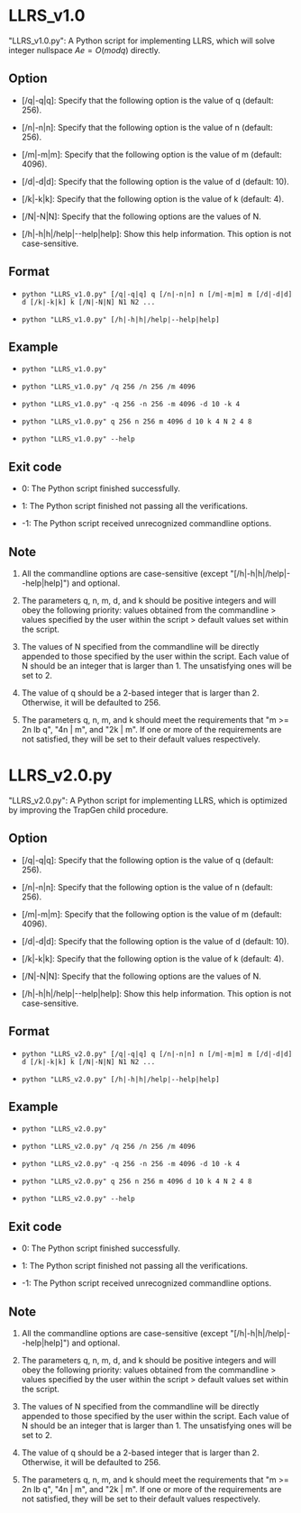 # LLRS_v1.0

"LLRS_v1.0.py": A Python script for implementing LLRS, which will solve integer nullspace $Ae = O (mod q)$ directly. 

## Option

- [/q|-q|q]: Specify that the following option is the value of q (default: 256). 

- [/n|-n|n]: Specify that the following option is the value of n (default: 256). 

- [/m|-m|m]: Specify that the following option is the value of m (default: 4096). 

- [/d|-d|d]: Specify that the following option is the value of d (default: 10). 

- [/k|-k|k]: Specify that the following option is the value of k (default: 4). 

- [/N|-N|N]: Specify that the following options are the values of N. 

- [/h|-h|h|/help|--help|help]: Show this help information. This option is not case-sensitive. 

## Format

- ``python "LLRS_v1.0.py" [/q|-q|q] q [/n|-n|n] n [/m|-m|m] m [/d|-d|d] d [/k|-k|k] k [/N|-N|N] N1 N2 ...``

- ``python "LLRS_v1.0.py" [/h|-h|h|/help|--help|help]``

## Example

- ``python "LLRS_v1.0.py"``

- ``python "LLRS_v1.0.py" /q 256 /n 256 /m 4096``

- ``python "LLRS_v1.0.py" -q 256 -n 256 -m 4096 -d 10 -k 4``

- ``python "LLRS_v1.0.py" q 256 n 256 m 4096 d 10 k 4 N 2 4 8``

- ``python "LLRS_v1.0.py" --help``

## Exit code

- 0: The Python script finished successfully. 

- 1: The Python script finished not passing all the verifications. 

- -1: The Python script received unrecognized commandline options. 

## Note

1) All the commandline options are case-sensitive (except "[/h|-h|h|/help|--help|help]") and optional. 

2) The parameters q, n, m, d, and k should be positive integers and will obey the following priority: values obtained from the commandline > values specified by the user within the script > default values set within the script. 

3) The values of N specified from the commandline will be directly appended to those specified by the user within the script. Each value of N should be an integer that is larger than 1. The unsatisfying ones will be set to 2. 

4) The value of q should be a 2-based integer that is larger than 2. Otherwise, it will be defaulted to 256. 

5) The parameters q, n, m, and k should meet the requirements that "m >= 2n lb q", "4n | m", and "2k | m". If one or more of the requirements are not satisfied, they will be set to their default values respectively. 

# LLRS_v2.0.py

"LLRS_v2.0.py": A Python script for implementing LLRS, which is optimized by improving the TrapGen child procedure. 

## Option

- [/q|-q|q]: Specify that the following option is the value of q (default: 256). 

- [/n|-n|n]: Specify that the following option is the value of n (default: 256). 

- [/m|-m|m]: Specify that the following option is the value of m (default: 4096). 

- [/d|-d|d]: Specify that the following option is the value of d (default: 10). 

- [/k|-k|k]: Specify that the following option is the value of k (default: 4). 

- [/N|-N|N]: Specify that the following options are the values of N. 

- [/h|-h|h|/help|--help|help]: Show this help information. This option is not case-sensitive. 

## Format

- ``python "LLRS_v2.0.py" [/q|-q|q] q [/n|-n|n] n [/m|-m|m] m [/d|-d|d] d [/k|-k|k] k [/N|-N|N] N1 N2 ...``

- ``python "LLRS_v2.0.py" [/h|-h|h|/help|--help|help]``

## Example

- ``python "LLRS_v2.0.py"``

- ``python "LLRS_v2.0.py" /q 256 /n 256 /m 4096``

- ``python "LLRS_v2.0.py" -q 256 -n 256 -m 4096 -d 10 -k 4``

- ``python "LLRS_v2.0.py" q 256 n 256 m 4096 d 10 k 4 N 2 4 8``

- ``python "LLRS_v2.0.py" --help``

## Exit code

- 0: The Python script finished successfully. 

- 1: The Python script finished not passing all the verifications. 

- -1: The Python script received unrecognized commandline options. 

## Note

1) All the commandline options are case-sensitive (except "[/h|-h|h|/help|--help|help]") and optional. 

2) The parameters q, n, m, d, and k should be positive integers and will obey the following priority: values obtained from the commandline > values specified by the user within the script > default values set within the script. 

3) The values of N specified from the commandline will be directly appended to those specified by the user within the script. Each value of N should be an integer that is larger than 1. The unsatisfying ones will be set to 2. 

4) The value of q should be a 2-based integer that is larger than 2. Otherwise, it will be defaulted to 256. 

5) The parameters q, n, m, and k should meet the requirements that "m >= 2n lb q", "4n | m", and "2k | m". If one or more of the requirements are not satisfied, they will be set to their default values respectively. 

